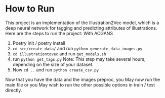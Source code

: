 # How to Run

This project is an implementation of the Illustration2Vec model, which is a deep
neural network for tagging and predicting attributes of illustrations. Here are
the steps to run the project: With ACGANS

1. Poetry init / poetry install
2. `cd src/create_data/`  and run `python generate_data_images.py`
3. `cd illustrationtovec` and run `get_models.sh`
4. run `python get_tags.py`
    Note: This step may take several hours, depending on the size of your dataset.
5. Now `cd ..` and run `python create_csv.py`

Now that you have the data and the images preproc, you May now run the main file
or you May wish to run the other possible options in train / test directly.
